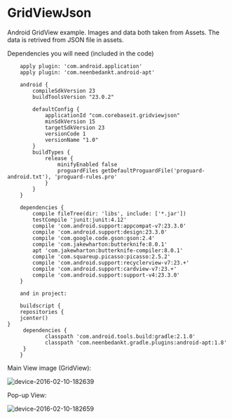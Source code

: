 # GridViewJson
Android GridView example. Images and data both taken from Assets. The data is retrived from JSON file in assets.

Dependencies you will need (included in the code)

        apply plugin: 'com.android.application'
        apply plugin: 'com.neenbedankt.android-apt'
        
        android {
            compileSdkVersion 23
            buildToolsVersion "23.0.2"
        
            defaultConfig {
                applicationId "com.corebaseit.gridviewjson"
                minSdkVersion 15
                targetSdkVersion 23
                versionCode 1
                versionName "1.0"
            }
            buildTypes {
                release {
                    minifyEnabled false
                    proguardFiles getDefaultProguardFile('proguard-android.txt'), 'proguard-rules.pro'
                }
            }
        }
        
        dependencies {
            compile fileTree(dir: 'libs', include: ['*.jar'])
            testCompile 'junit:junit:4.12'
            compile 'com.android.support:appcompat-v7:23.3.0'
            compile 'com.android.support:design:23.3.0'
            compile 'com.google.code.gson:gson:2.4'
            compile 'com.jakewharton:butterknife:8.0.1'
            apt 'com.jakewharton:butterknife-compiler:8.0.1'
            compile 'com.squareup.picasso:picasso:2.5.2'
            compile 'com.android.support:recyclerview-v7:23.+'
            compile 'com.android.support:cardview-v7:23.+'
            compile 'com.android.support:support-v4:23.3.0'
        }
        
        and in project:
        
        buildscript {
        repositories {
        jcenter()
    }
         dependencies {
                classpath 'com.android.tools.build:gradle:2.1.0'
                classpath 'com.neenbedankt.gradle.plugins:android-apt:1.8'
         }
        }
        
        

Main View image (GridView):

![device-2016-02-10-182639](https://cloud.githubusercontent.com/assets/1615724/13015502/c11e4c7a-d1b9-11e5-841e-8b494832a3a0.png)

Pop-up View:

![device-2016-02-10-182659](https://cloud.githubusercontent.com/assets/1615724/13015525/e9e87694-d1b9-11e5-8488-a86a5c9fc2cf.png)
